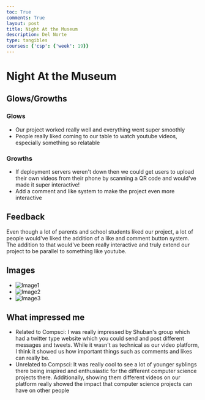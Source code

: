 ```yaml
---
toc: True
comments: True
layout: post
title: Night At the Museum
description: Del Norte
type: tangibles
courses: {'csp': {'week': 19}}
---
```


# Night At the Museum

## Glows/Growths 
### Glows
- Our project worked really well and everything went super smoothly
- People really liked coming to our table to watch youtube videos, especially something so relatable
### Growths
- If deployment servers weren't down then we could get users to upload their own videos from their phone by scanning a QR code and would've made it super interactive!
- Add a comment and like system to make the project even more interactive

## Feedback
Even though a lot of parents and school students liked our project, a lot of people would've liked the addition of a like and comment button system. The addition to that would've been really interactive and truly extend our project to be parallel to something like youtube. 


## Images

- ![Image1](https://files.catbox.moe/blen6q.jpg)
- ![Image2](https://files.catbox.moe/olwdbs.jpg)
- ![Image3](https://files.catbox.moe/2hn7cg.jpg)

## What impressed me
- Related to Compsci: I was really impressed by Shuban's group which had a twitter type website which you could send and post different messages and tweets. While it wasn't as technical as our video platform, I think it showed us how important things such as comments and likes can really be.
- Unrelated to Compsci: It was really cool to see a lot of younger syblings there being inspired and enthusiastic for the different computer science projects there. Additionally, showing them different videos on our platform really showed the impact that computer science projects can have on other people


